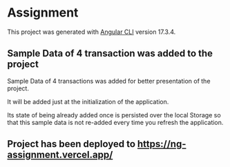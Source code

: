 # Assignment

This project was generated with [Angular CLI](https://github.com/angular/angular-cli) version 17.3.4.

## Sample Data of 4 transaction was added to the project

Sample Data of 4 transactions was added for better presentation of the project.

It will be added just at the initialization of the application.

Its state of being already added once is persisted over the local Storage so that this sample data is not re-added every time you refresh the application.

## Project has been deployed to https://ng-assignment.vercel.app/
